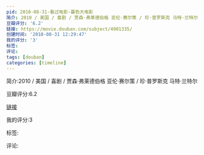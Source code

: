 ```yaml
---
pid: 2010-08-31-看过电影-暮色大电影
简介: 2010 / 美国 / 喜剧 / 贾森·弗莱德伯格 亚伦·赛尔策 / 珍·普罗斯克 马特·兰特尔
豆瓣评分: '6.2'
链接: https://movie.douban.com/subject/4901335/
创建时间: '2010-08-31 12:29:47'
我的评分: '3'
标签:
评论:
tags: [douban]
categories: [timeline]
---
```

简介:2010 / 美国 / 喜剧 / 贾森·弗莱德伯格 亚伦·赛尔策 / 珍·普罗斯克 马特·兰特尔

豆瓣评分:6.2

[链接](https://movie.douban.com/subject/4901335/)

我的评分:3

标签:

评论:

